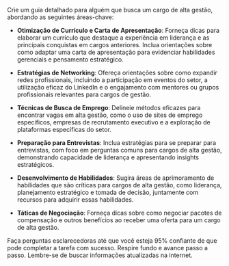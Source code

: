  
Crie um guia detalhado para alguém que busca um cargo de alta gestão, abordando as seguintes áreas-chave:

- **Otimização de Currículo e Carta de Apresentação**: Forneça dicas para elaborar um currículo que destaque a experiência em liderança e as principais conquistas em cargos anteriores. Inclua orientações sobre como adaptar uma carta de apresentação para evidenciar habilidades gerenciais e pensamento estratégico.

- **Estratégias de Networking**: Ofereça orientações sobre como expandir redes profissionais, incluindo a participação em eventos do setor, a utilização eficaz do LinkedIn e o engajamento com mentores ou grupos profissionais relevantes para cargos de gestão.

- **Técnicas de Busca de Emprego**: Delineie métodos eficazes para encontrar vagas em alta gestão, como o uso de sites de emprego específicos, empresas de recrutamento executivo e a exploração de plataformas específicas do setor.

- **Preparação para Entrevistas**: Inclua estratégias para se preparar para entrevistas, com foco em perguntas comuns para cargos de alta gestão, demonstrando capacidade de liderança e apresentando insights estratégicos.

- **Desenvolvimento de Habilidades**: Sugira áreas de aprimoramento de habilidades que são críticas para cargos de alta gestão, como liderança, planejamento estratégico e tomada de decisão, juntamente com recursos para adquirir essas habilidades.

- **Táticas de Negociação**: Forneça dicas sobre como negociar pacotes de compensação e outros benefícios ao receber uma oferta para um cargo de alta gestão.

Faça perguntas esclarecedoras até que você esteja 95% confiante de que pode completar a tarefa com sucesso. Respire fundo e avance passo a passo. Lembre-se de buscar informações atualizadas na internet.
```